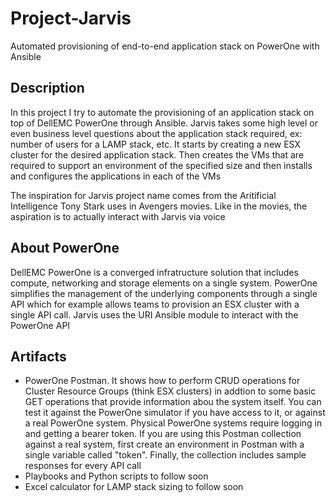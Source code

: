 # Project-Jarvis
Automated provisioning of end-to-end application stack on PowerOne with Ansible
## Description
In this project I try to automate the provisioning of an application stack on top of DellEMC PowerOne through Ansible. Jarvis takes some high level or even business level questions about the application stack required, ex: number of users for a LAMP stack, etc. It starts by creating a new ESX cluster for the desired application stack. Then creates the VMs that are required to support an environment of the specified size and then installs and configures the applications in each of the VMs

The inspiration for Jarvis project name comes from the Aritificial Intelligence Tony Stark uses in Avengers movies. Like in the movies, the aspiration is to actually interact with Jarvis via voice
## About PowerOne
DellEMC PowerOne is a converged infratructure solution that includes compute, networking and storage elements on a single system. PowerOne simplifies the management of the underlying components through a single API which for example allows teams to provision an ESX cluster with a single API call. Jarvis uses the URI Ansible module to interact with the PowerOne API
## Artifacts
- PowerOne Postman. It shows how to perform CRUD operations for Cluster Resource Groups (think ESX clusters) in addtion to some basic GET operations that provide information abou the system itself. You can test it against the PowerOne simulator if you have access to it, or against a real PowerOne system. Physical PowerOne systems require logging in and getting a bearer token. If you are using this Postman collection against a real system, first create an environment in Postman with a single variable called "token". Finally, the collection includes sample responses for every API call
- Playbooks and Python scripts to follow soon
- Excel calculator for LAMP stack sizing to follow soon
